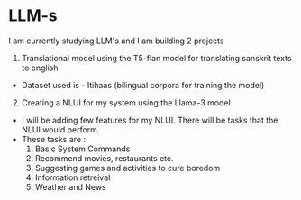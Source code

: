# LLM-s
I am currently studying LLM's and I am building 2 projects
1. Translational model using the T5-flan model for translating sanskrit texts to english
- Dataset used is - Itihaas (bilingual corpora for training the model)
2. Creating a NLUI for my system using the Llama-3 model
- I will be adding few features for my NLUI. There will be tasks that the NLUI would perform.
- These tasks are :
  1. Basic System Commands
  2. Recommend movies, restaurants etc.
  3. Suggesting games and activities to cure boredom
  4. Information retreival
  5. Weather and News
  
